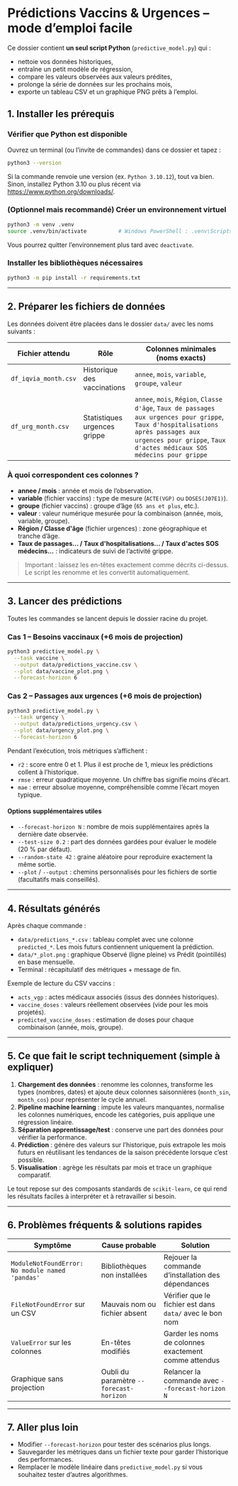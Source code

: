 # Prédictions Vaccins & Urgences – mode d’emploi facile

Ce dossier contient **un seul script Python** (`predictive_model.py`) qui :
- nettoie vos données historiques,
- entraîne un petit modèle de régression,
- compare les valeurs observées aux valeurs prédites,
- prolonge la série de données sur les prochains mois,
- exporte un tableau CSV et un graphique PNG prêts à l’emploi.


## 1. Installer les prérequis

### Vérifier que Python est disponible
Ouvrez un terminal (ou l’invite de commandes) dans ce dossier et tapez :
```bash
python3 --version
```
Si la commande renvoie une version (ex. `Python 3.10.12`), tout va bien.  
Sinon, installez Python 3.10 ou plus récent via https://www.python.org/downloads/.

### (Optionnel mais recommandé) Créer un environnement virtuel
```bash
python3 -m venv .venv
source .venv/bin/activate          # Windows PowerShell : .venv\Scripts\Activate.ps1
```
Vous pourrez quitter l’environnement plus tard avec `deactivate`.

### Installer les bibliothèques nécessaires
```bash
python3 -m pip install -r requirements.txt
```

---

## 2. Préparer les fichiers de données

Les données doivent être placées dans le dossier `data/` avec les noms suivants :

| Fichier attendu | Rôle | Colonnes minimales (noms exacts) |
| --- | --- | --- |
| `df_iqvia_month.csv` | Historique des vaccinations | `annee`, `mois`, `variable`, `groupe`, `valeur` |
| `df_urg_month.csv` | Statistiques urgences grippe | `annee`, `mois`, `Région`, `Classe d'âge`, `Taux de passages aux urgences pour grippe`, `Taux d'hospitalisations après passages aux urgences pour grippe`, `Taux d'actes médicaux SOS médecins pour grippe` |

### À quoi correspondent ces colonnes ?
- **annee / mois** : année et mois de l’observation.
- **variable** (fichier vaccins) : type de mesure (`ACTE(VGP)` ou `DOSES(J07E1)`).
- **groupe** (fichier vaccins) : groupe d’âge (`65 ans et plus`, etc.).
- **valeur** : valeur numérique mesurée pour la combinaison (année, mois, variable, groupe).
- **Région / Classe d'âge** (fichier urgences) : zone géographique et tranche d’âge.
- **Taux de passages... / Taux d'hospitalisations... / Taux d'actes SOS médecins...** : indicateurs de suivi de l’activité grippe.

> Important : laissez les en-têtes exactement comme décrits ci-dessus. Le script les renomme et les convertit automatiquement.

---

## 3. Lancer des prédictions

Toutes les commandes se lancent depuis le dossier racine du projet.

### Cas 1 – Besoins vaccinaux (+6 mois de projection)
```bash
python3 predictive_model.py \
  --task vaccine \
  --output data/predictions_vaccine.csv \
  --plot data/vaccine_plot.png \
  --forecast-horizon 6
```

### Cas 2 – Passages aux urgences (+6 mois de projection)
```bash
python3 predictive_model.py \
  --task urgency \
  --output data/predictions_urgency.csv \
  --plot data/urgency_plot.png \
  --forecast-horizon 6
```

Pendant l’exécution, trois métriques s’affichent :
- `r2` : score entre 0 et 1. Plus il est proche de 1, mieux les prédictions collent à l’historique.
- `rmse` : erreur quadratique moyenne. Un chiffre bas signifie moins d’écart.
- `mae` : erreur absolue moyenne, compréhensible comme l’écart moyen typique.

#### Options supplémentaires utiles
- `--forecast-horizon N` : nombre de mois supplémentaires après la dernière date observée.
- `--test-size 0.2` : part des données gardées pour évaluer le modèle (20 % par défaut).
- `--random-state 42` : graine aléatoire pour reproduire exactement la même sortie.
- `--plot` / `--output` : chemins personnalisés pour les fichiers de sortie (facultatifs mais conseillés).

---

## 4. Résultats générés

Après chaque commande :
- `data/predictions_*.csv` : tableau complet avec une colonne `predicted_*`. Les mois futurs contiennent uniquement la prédiction.
- `data/*_plot.png` : graphique Observé (ligne pleine) vs Prédit (pointillés) en base mensuelle.
- Terminal : récapitulatif des métriques + message de fin.

Exemple de lecture du CSV vaccins :
- `acts_vgp` : actes médicaux associés (issus des données historiques).
- `vaccine_doses` : valeurs réellement observées (vide pour les mois projetés).
- `predicted_vaccine_doses` : estimation de doses pour chaque combinaison (année, mois, groupe).

---

## 5. Ce que fait le script techniquement (simple à expliquer)

1. **Chargement des données** : renomme les colonnes, transforme les types (nombres, dates) et ajoute deux colonnes saisonnières (`month_sin`, `month_cos`) pour représenter le cycle annuel.
2. **Pipeline machine learning** : impute les valeurs manquantes, normalise les colonnes numériques, encode les catégories, puis applique une régression linéaire.
3. **Séparation apprentissage/test** : conserve une part des données pour vérifier la performance.
4. **Prédiction** : génère des valeurs sur l’historique, puis extrapole les mois futurs en réutilisant les tendances de la saison précédente lorsque c’est possible.
5. **Visualisation** : agrège les résultats par mois et trace un graphique comparatif.

Le tout repose sur des composants standards de `scikit-learn`, ce qui rend les résultats faciles à interpréter et à retravailler si besoin.

---

## 6. Problèmes fréquents & solutions rapides

| Symptôme | Cause probable | Solution |
| --- | --- | --- |
| `ModuleNotFoundError: No module named 'pandas'` | Bibliothèques non installées | Rejouer la commande d’installation des dépendances |
| `FileNotFoundError` sur un CSV | Mauvais nom ou fichier absent | Vérifier que le fichier est dans `data/` avec le bon nom |
| `ValueError` sur les colonnes | En-têtes modifiés | Garder les noms de colonnes exactement comme attendus |
| Graphique sans projection | Oubli du paramètre `--forecast-horizon` | Relancer la commande avec `--forecast-horizon N` |

---

## 7. Aller plus loin

- Modifier `--forecast-horizon` pour tester des scénarios plus longs.
- Sauvegarder les métriques dans un fichier texte pour garder l’historique des performances.
- Remplacer le modèle linéaire dans `predictive_model.py` si vous souhaitez tester d’autres algorithmes.


